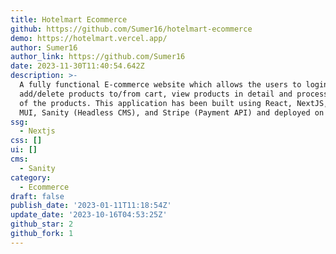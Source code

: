 ```yaml
---
title: Hotelmart Ecommerce
github: https://github.com/Sumer16/hotelmart-ecommerce
demo: https://hotelmart.vercel.app/
author: Sumer16
author_link: https://github.com/Sumer16
date: 2023-11-30T11:40:54.642Z
description: >-
  A fully functional E-commerce website which allows the users to login,
  add/delete products to/from cart, view products in detail and process payment
  of the products. This application has been built using React, NextJS, React
  MUI, Sanity (Headless CMS), and Stripe (Payment API) and deployed on Vercel.
ssg:
  - Nextjs
css: []
ui: []
cms:
  - Sanity
category:
  - Ecommerce
draft: false
publish_date: '2023-01-11T11:18:54Z'
update_date: '2023-10-16T04:53:25Z'
github_star: 2
github_fork: 1
---
```

